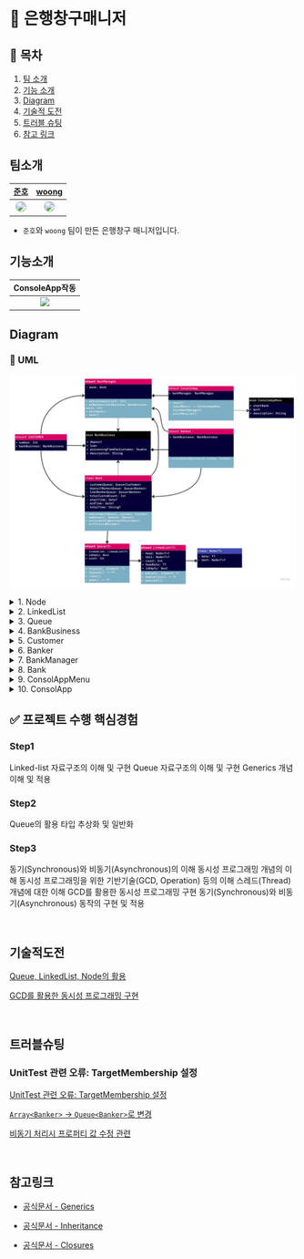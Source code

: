 # 🏦 은행창구매니저

## 📖 목차

1. [팀 소개](#팀소개)
2. [기능 소개](#기능소개)
3. [Diagram](#Diagram)
4. [기술적 도전](#기술적도전)
5. [트러블 슈팅](#트러블슈팅)
6. [참고 링크](#참고링크)

## 팀소개

 |[준호](https://github.com/junho15)|[woong](https://github.com/iOS-Woong)|
 |:---:|:---:|
| <img width="180px" img style="border: 2px solid lightgray; border-radius: 90px;-moz-border-radius: 90px;-khtml-border-radius: 90px;-webkit-border-radius: 90px;" src="https://i.imgur.com/CeXUOId.png">| <img width="180px" img style="border: 2px solid lightgray; border-radius: 90px;-moz-border-radius: 90px;-khtml-border-radius: 90px;-webkit-border-radius: 90px;" src="https://avatars.githubusercontent.com/u/96489602?v=4">|

- `준호`와 `woong` 팀이 만든 은행창구 매니저입니다.

## 기능소개

 |**ConsoleApp작동**|
 |:---:|
 |![](https://i.imgur.com/UXiJMUG.gif)|

## Diagram

### 🧬 UML

![은행창구 매니저 ClassDiagram](https://github.com/iOS-Woong/ios-bank-manager/blob/step-3/UML.jpg?raw=true)

<details>
<summary>1. Node</summary>
<div markdown="1">
- 데이터를 저장해줄 `data` 변수 / 다음 데이터의 주소값을 저장해줄 `next` 변수로 구성하였습니다.<br />
- 다음  의 주소값을 저장하기 위해 struct대신 reference type인 class로 구현하였습니다.<br />
- `data` 프로퍼티는 외부에서 접근하여 읽기만 하기 때문에 `private(set)` 키워드를 추가했습니다.<br />
- `Node` 클래스는 더 이상 상속하지 않기때문에 class 앞에 `final` 키워드를 추가했습니다.
</div>
</details>

<details>
<summary>2. LinkedList</summary>
<div markdown="1">
- `Node` 를 연결한 자료 구조형을 만들었습니다.<br />
- class로 구현해줄 마땅한 이유가 없어서 struct로 구현하였습니다.<br />
- 첫 노드를 가리키는 `head` 와 마지막 노드를 가리키는 `tail` 프로퍼티를 만들었습니다.<br />
- `head` 와 `tail` 프로퍼티에는 구현한 범위 밖에서 접근하지 못하도록 private 키워드를 추가했습니다.<br />
- 첫 노드의 값을 반환하는 `firstValue` 와 `LinkedList가` 비었는지 확인하는 `isEmpty` 연산 프로퍼티를 만들었습니다.<br />
- 끝에 노드를 추가하는 `addLast()`, 첫 번째 노드를 빼는 `removeFirst()`, 모든 노드를 지워주는 `removeAll()` 메서드를 만들었습니다.
</div>
</details>
<details>
<summary>3. Queue</summary>
<div markdown="1">
- 요구사항에 따라 `isEmpty`, `enqueue`, `dequeue`, `clear`, `peek` 을 구현하였습니다.<br />
- 다양한 데이터를 취급할 수 있도록 `Generic` 타입을 활용하였습니다.<br />
- `deposit`을 담당하는 은행원과 `loan`을 담당하는 은행원의 처리업무가 동시에 처리되는 것을 방지하기 위해 접근가능 스레드의 수를 제한을 의도로 `DispatchSemaphore`를 활용하였습니다.<br />
- `DispatchSemaphore`의 `value`값을 활용하기 위해 큐에 담긴 `Element`의 개수에 접근해야했고, 따라서,`count` 프로퍼티를 추가했습니다.
</div>
</details>
<details>
<summary>4. BankBusiness</summary>
<div markdown="1">
- 은행 업무(예금, 대출)을 열거형으로 만들었습니다.<br />
- 랜덤 값을 반환하는 `allCases.randomElement()`메서드를 사용하기 위해 `CaseIterable` 프로토콜을 채택했습니다.
</div>
</details>
<details>
<summary>5. Customer</summary>
<div markdown="1">
- 프로퍼티 `number` 는 은행에 온 고객을 대기번호를 기준으로 생각하여 `Int` 타입으로 만들었습니다.<br />
- 고객이 원하는 업무(대출, 예금)를 구분하기 위해서 `BankBusiness` 타입의 인스턴스를 갖도록 하였습니다.
</div>
</details>
<details>
<summary>6. Banker</summary>
<div markdown="1">
- 업무 처리 시 `Thread.sleep(forTimeInterval: Double)` 메서드를 지연함수로 채택하였습니다.<br />
- 은행원이 처리할 수 있는 업무(대출, 예금)를 구분하기 위해서 `BankBusiness` 타입의 인스턴스를 갖도록 하였습니다.
</div>
</details>
<details>
<summary>7. BankManager</summary>
<div markdown="1">
- `Bank` 의 인스턴스를 프로퍼티로 가지고, `Bank` 를 관리하고 실행하기 위한 기능을 가진 구조체를 만들었습니다.<br />
- `addCustomers()` 메서드에는 전달 받은 `count` 만큼 `Customer` 를 만들어서 `bank` 에 추가해주는 기능을 구현했습니다.<br />
- `addBankers()` 메서드에는 전달 받은 업무를 처리하는 `Banker` 를 `count` 만큼 만들어서 `bank` 에 추가해주는 기능을 구현했습니다.<br />
- `startBank()` 메서드에는 `bank` 가 업무를 시작하도록 하는 기능을 구현했습니다.
</div>
</details>
<details>
<summary>8. Bank</summary>
<div markdown="1">
- 고객 대기열을 저장하기 위해 `Queue<Customer>` 타입의 `customerQueue` 프로퍼티를 추가했습니다.<br />
- 총 업무시간(함수의 실행시간)을 측정하기 위한 저장 프로퍼티 `startTime`, `endTime`를 추가했습니다.<br />
- 고객 대기열에 고객을 추가하는 `addCustomerToQueue()` 메서드와 은행원 큐에 은행원을 추가하는 `addBanker()` 메서드를 만들었습니다.<br />
- `printClosingMessage()` 메서드에는 업무 마감시 처리한 고객과 총 업무시간을 출력해주는 기능을 구현했습니다.<br />
- `startBankBusiness()` 메서드 내부 처음과 끝에서 `startTime`, `endTime` 에 시간을 설정해주고 `printClosingMessage()` 메서드 호출 시 `startTime`, `endTime` 사이의 interval 출력하도록 했습니다.<br />
- `String(format:)` 을 사용해서 예시 화면처럼 총 업무시간 출력 시 소수점 아래 두자리까지 무조건 보이도록 했습니다.<br />
- `processBankingBusinessOfCustomers()` 메서드는 고객 대기열에서 한명씩 고객을 `dequeue` 한 뒤 `Banker` 에게 전달하여 고객의 업무를 처리 할 수 있도록 구현하였습니다.<br />
- 고객 업무 처리 시 은행원을 `dequeue` 하여 은행원이 업무를 처리하도록 한 뒤 다시 `enqueue` 하여 제일 마지막 순서로 가도록 했습니다. 이렇게하면 은행원이 순환하면서 업무를 처리할 수 있었습니다.<br />
- `DispatchSemaphore`는 자원에 접근할 수 있는 스레드의 수를 제어해주는 역할을 합니다. `startBankBusiness()` 메서드에서는 업무별로 `depositSemaphore`, `loanSemaphore`를 두어서 스레드의 수를 각 은행원의 수만큼 제한하도록 했습니다.<br />
- `DispatchGroup` 은 비동기적으로 처리되는 작업들을 그룹으로 묶어, 그룹 단위로 작업 상태를 추적할 수 있는 기능입니다. `startBankBusiness()` 메서드에서는 `DispatchGroup`으로 예금 업무 처리 작업과 대출 업무 처리 작업을 묶었습니다. 그리고 `wait()` 로 모든 작업이 끝났는 지를 확인해서 `printClosingMessage()` 를 호출하도록 했습니다. `wait()` 는 `DispatchGroup` 의 작업이 끝나기를 기다리는 메서드입니다.<br />
- 업무 처리는 `DispatchQueue.global().async()` 로 구현하였습니다. 각각의 은행원이 새로운 스레드에서 `global()` 다음 작업을 기다리지 않고 업무를 처리할 수 있도록 비동기로 `async()` 만들어야 했기에 위 방식으로 구현하였습니다.
</div>
</details>
<details>
<summary>9. ConsolAppMenu</summary>
<div markdown="1">
- 콘솔앱에서 사용하는 메뉴를 열거형으로 만들었습니다.
</div>
</details>
<details>
<summary>10. ConsolApp</summary>
<div markdown="1">
- 콘솔앱을 실행하고 관리하기 위해 콘솔앱 구조체를 만들었습니다<br />
- `inputMenu()` 메서드와 `start()` 메서드에서는 재귀함수를 활용했습니다. 재귀 함수는 함수 안에서 스스로를 호출하는 형태를 말합니다. 재귀함수에서는 탈출 조건이 중요해서 그 부분을 신경써서 구현했습니다.<br />
- `startBankByCreatingBankManager()` 메서드에는 `BankManger` 를 `reset()` 하고 10~30명 사이 숫자의 고객과, 은행원을 추가 한 뒤, 고객의 업무를 처리하는 기능을 구현했습니다.
</div>
</details>

## ✅ 프로젝트 수행 핵심경험

### Step1

 Linked-list 자료구조의 이해 및 구현
 Queue 자료구조의 이해 및 구현
 Generics 개념이해 및 적용

### Step2

 Queue의 활용
 타입 추상화 및 일반화

### Step3

 동기(Synchronous)와 비동기(Asynchronous)의 이해
 동시성 프로그래밍 개념의 이해
 동시성 프로그래밍을 위한 기반기술(GCD, Operation) 등의 이해
 스레드(Thread) 개념에 대한 이해
 GCD를 활용한 동시성 프로그래밍 구현
 동기(Synchronous)와 비동기(Asynchronous) 동작의 구현 및 적용

<br>

## 기술적도전

[Queue, LinkedList, Node의 활용](https://github.com/iOS-Woong/ios-bank-manager/wiki/%EA%B8%B0%EC%88%A0%EC%A0%81%EB%8F%84%EC%A0%84-&-%ED%8A%B8%EB%9F%AC%EB%B8%94%EC%8A%88%ED%8C%85#queue-linkedlist-node%EC%9D%98-%ED%99%9C%EC%9A%A9)

[GCD를 활용한 동시성 프로그래밍 구현](https://github.com/iOS-Woong/ios-bank-manager/wiki/%EA%B8%B0%EC%88%A0%EC%A0%81%EB%8F%84%EC%A0%84-&-%ED%8A%B8%EB%9F%AC%EB%B8%94%EC%8A%88%ED%8C%85#gcd%EB%A5%BC-%ED%99%9C%EC%9A%A9%ED%95%9C-%EB%8F%99%EC%8B%9C%EC%84%B1-%ED%94%84%EB%A1%9C%EA%B7%B8%EB%9E%98%EB%B0%8D-%EA%B5%AC%ED%98%84)

<br>

## 트러블슈팅

### UnitTest 관련 오류: TargetMembership 설정

[UnitTest 관련 오류: TargetMembership 설정](https://github.com/iOS-Woong/ios-bank-manager/wiki/%EA%B8%B0%EC%88%A0%EC%A0%81%EB%8F%84%EC%A0%84-&-%ED%8A%B8%EB%9F%AC%EB%B8%94%EC%8A%88%ED%8C%85#unittest-%EA%B4%80%EB%A0%A8-%EC%98%A4%EB%A5%98-targetmembership-%EC%84%A4%EC%A0%95)

[`Array<Banker>` -> `Queue<Banker>`로 변경](https://github.com/iOS-Woong/ios-bank-manager/wiki/%EA%B8%B0%EC%88%A0%EC%A0%81%EB%8F%84%EC%A0%84-&-%ED%8A%B8%EB%9F%AC%EB%B8%94%EC%8A%88%ED%8C%85#arraybanker---queuebanker%EB%A1%9C-%EB%B3%80%EA%B2%BD)

[비동기 처리시 프로퍼티 값 수정 관련](https://github.com/iOS-Woong/ios-bank-manager/wiki/%EA%B8%B0%EC%88%A0%EC%A0%81%EB%8F%84%EC%A0%84-&-%ED%8A%B8%EB%9F%AC%EB%B8%94%EC%8A%88%ED%8C%85#%EB%B9%84%EB%8F%99%EA%B8%B0-%EC%B2%98%EB%A6%AC%EC%8B%9C-%ED%94%84%EB%A1%9C%ED%8D%BC%ED%8B%B0-%EA%B0%92-%EC%88%98%EC%A0%95-%EA%B4%80%EB%A0%A8)

<br>

## 참고링크

- [공식문서 - Generics](https://docs.swift.org/swift-book/LanguageGuide/Generics.html)

- [공식문서 - Inheritance](https://docs.swift.org/swift-book/LanguageGuide/Inheritance.html)

- [공식문서 - Closures](https://docs.swift.org/swift-book/LanguageGuide/Closures.html)
